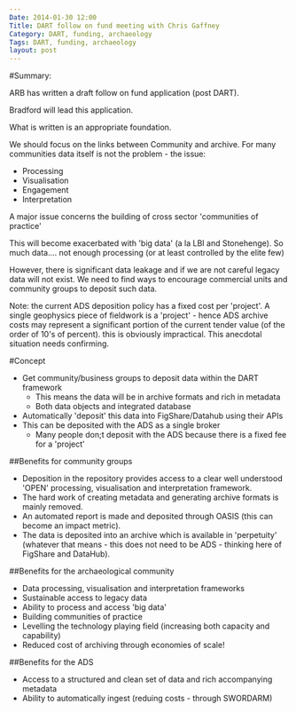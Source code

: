 ```yaml
---
Date: 2014-01-30 12:00
Title: DART follow on fund meeting with Chris Gaffney
Category: DART, funding, archaeology
Tags: DART, funding, archaeology
layout: post
---
```


#Summary:

ARB has written a draft follow on fund application (post DART).

Bradford will lead this application.

What is written is an appropriate foundation.

We should focus on the links between Community and archive. For many communities data itself is not the problem - the issue:

* Processing
* Visualisation
* Engagement
* Interpretation

A major issue concerns the building of cross sector 'communities of practice'

This will become exacerbated with 'big data' (a la LBI and Stonehenge). So much data.... not enough processing (or at least controlled by the elite few)

However, there is significant data leakage and if we are not careful legacy data will not exist. We need to find ways to encourage commercial units and community groups to deposit such data.

Note: the current ADS deposition policy has a fixed cost per 'project'. A single geophysics piece of fieldwork is a 'project' - hence ADS archive costs may represent a significant portion of the current tender value (of the order of 10's of percent). this is obviously impractical. This anecdotal situation needs confirming.

#Concept

* Get community/business groups to deposit data within the DART framework
	* This means the data will be in archive formats and rich in metadata
	* Both data objects and integrated database
* Automatically 'deposit' this data into FigShare/Datahub using their APIs
* This can be deposited with the ADS as a single broker
	* Many people don;t deposit with the ADS because there is a fixed fee for a 'project'

##Benefits for community groups

* Deposition in the repository provides access to a clear well understood 'OPEN' processing, visualisation and interpretation framework. 
* The hard work of creating metadata and generating archive formats is mainly removed.
* An automated report is made and deposited through OASIS (this can become an impact metric). 
* The data is deposited into an archive which is available in 'perpetuity' (whatever that means - this does not need to be ADS - thinking here of FigShare and DataHub).

##Benefits for the archaeological community

* Data processing, visualisation and interpretation frameworks
* Sustainable access to legacy data
* Ability to process and access 'big data'
* Building communities of practice
* Levelling the technology playing field (increasing both capacity and capability)
* Reduced cost of archiving through economies of scale!

##Benefits for the ADS

* Access to a structured and clean set of data and rich accompanying metadata
* Ability to automatically ingest (reduing costs - through SWORDARM)
